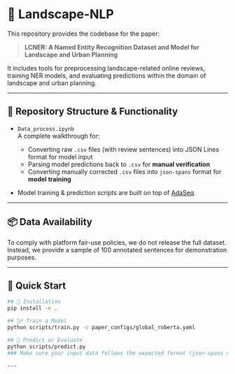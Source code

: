 # 🌿 Landscape-NLP

This repository provides the codebase for the paper:

> **LCNER: A Named Entity Recognition Dataset and Model for Landscape and Urban Planning**

It includes tools for preprocessing landscape-related online reviews, training NER models, and evaluating predictions within the domain of landscape and urban planning.

---

## 📁 Repository Structure & Functionality

- `Data_process.ipynb`  
  A complete walkthrough for:
  - Converting raw `.csv` files (with review sentences) into JSON Lines format for model input
  - Parsing model predictions back to `.csv` for **manual verification**
  - Converting manually corrected `.csv` files into `json-spans` format for **model training**

- Model training & prediction scripts are built on top of [AdaSeq](https://github.com/modelscope/AdaSeq).

---

## 📦 Data Availability
To comply with platform fair-use policies, we do not release the full dataset. Instead, we provide a sample of 100 annotated sentences for demonstration purposes.

---

## 🚀 Quick Start

```bash
## 🔧 Installation
pip install -e .

## 🏋️‍♂️ Train a Model
python scripts/train.py -c paper_configs/global_roberta.yaml

## 🧪 Predict or Evaluate
python scripts/predict.py
### Make sure your input data follows the expected format (json-spans or jsonlines depending on your task).

---

